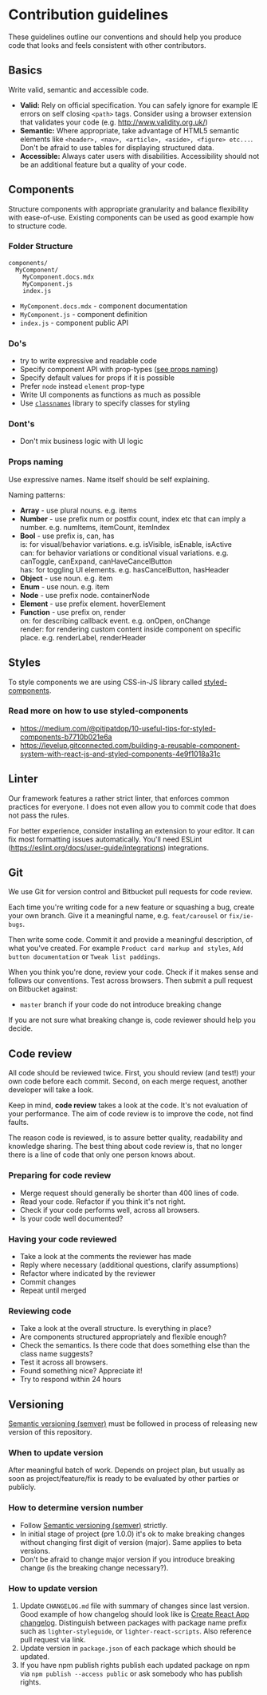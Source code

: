 # Contribution guidelines

These guidelines outline our conventions and should help you produce code that looks and feels consistent with other contributors.

## Basics

Write valid, semantic and accessible code.

- **Valid:** Rely on official specification. You can safely ignore for example IE errors on self closing `<path>` tags. Consider using a browser extension that validates your code (e.g. http://www.validity.org.uk/)
- **Semantic:** Where appropriate, take advantage of HTML5 semantic elements like `<header>, <nav>, <article>, <aside>, <figure> etc...`. Don't be afraid to use tables for displaying structured data.
- **Accessible:** Always cater users with disabilities. Accessibility should not be an additional feature but a quality of your code.

## Components

Structure components with appropriate granularity and balance flexibility with ease-of-use. Existing components can be used as good example how to structure code.

### Folder Structure

```
components/
  MyComponent/
    MyComponent.docs.mdx
    MyComponent.js
    index.js
```

- `MyComponent.docs.mdx` - component documentation
- `MyComponent.js` - component definition
- `index.js` - component public API

### Do's

- try to write expressive and readable code
- Specify component API with prop-types ([see props naming](#props-naming))
- Specify default values for props if it is possible
- Prefer `node` instead `element` prop-type
- Write UI components as functions as much as possible
- Use [`classnames`](https://github.com/JedWatson/classnames) library to specify classes for styling

### Dont's

- Don't mix business logic with UI logic

### Props naming

Use expressive names. Name itself should be self explaining.

Naming patterns:

- **Array** - use plural nouns. e.g. items
- **Number** - use prefix num or postfix count, index etc that can imply a number. e.g. numItems, itemCount, itemIndex
- **Bool** - use prefix is, can, has  
  is: for visual/behavior variations. e.g. isVisible, isEnable, isActive  
  can: for behavior variations or conditional visual variations. e.g. canToggle, canExpand, canHaveCancelButton  
  has: for toggling UI elements. e.g. hasCancelButton, hasHeader
- **Object** - use noun. e.g. item
- **Enum** - use noun. e.g. item
- **Node** - use prefix node. containerNode
- **Element** - use prefix element. hoverElement
- **Function** - use prefix on, render  
  on: for describing callback event. e.g. onOpen, onChange  
  render: for rendering custom content inside component on specific place. e.g. renderLabel, renderHeader

## Styles

To style components we are using CSS-in-JS library called [styled-components](https://www.styled-components.com/).

### Read more on how to use styled-components

- https://medium.com/@pitipatdop/10-useful-tips-for-styled-components-b7710b021e6a
- https://levelup.gitconnected.com/building-a-reusable-component-system-with-react-js-and-styled-components-4e9f1018a31c

## Linter

Our framework features a rather strict linter, that enforces common practices for everyone. I does not even allow you to commit code that does not pass the rules.

For better experience, consider installing an extension to your editor. It can fix most formatting issues automatically. You'll need ESLint (https://eslint.org/docs/user-guide/integrations) integrations.

## Git

We use Git for version control and Bitbucket pull requests for code review.

Each time you're writing code for a new feature or squashing a bug, create your own branch. Give it a meaningful name, e.g. `feat/carousel` or `fix/ie-bugs`.

Then write some code. Commit it and provide a meaningful description, of what you've created. For example `Product card markup and styles`, `Add button documentation` or `Tweak list paddings`.

When you think you're done, review your code. Check if it makes sense and follows our conventions. Test across browsers. Then submit a pull request on Bitbucket against:

- `master` branch if your code do not introduce breaking change

If you are not sure what breaking change is, code reviewer should help you decide.

## Code review

All code should be reviewed twice. First, you should review (and test!) your own code before each commit. Second, on each merge request, another developer will take a look.

Keep in mind, **code review** takes a look at the code. It's not evaluation of your performance. The aim of code review is to improve the code, not find faults.

The reason code is reviewed, is to assure better quality, readability and knowledge sharing. The best thing about code review is, that no longer there is a line of code that only one person knows about.

### Preparing for code review

- Merge request should generally be shorter than 400 lines of code.
- Read your code. Refactor if you think it's not right.
- Check if your code performs well, across all browsers.
- Is your code well documented?

### Having your code reviewed

- Take a look at the comments the reviewer has made
- Reply where necessary (additional questions, clarify assumptions)
- Refactor where indicated by the reviewer
- Commit changes
- Repeat until merged

### Reviewing code

- Take a look at the overall structure. Is everything in place?
- Are components structured appropriately and flexible enough?
- Check the semantics. Is there code that does something else than the class name suggests?
- Test it across all browsers.
- Found something nice? Appreciate it!
- Try to respond within 24 hours

## Versioning

[Semantic versioning (semver)](https://semver.org/) must be followed in process of releasing new version of this repository.

### When to update version

After meaningful batch of work. Depends on project plan, but usually as soon as project/feature/fix is ready to be evaluated by other parties or publicly.

### How to determine version number

- Follow [Semantic versioning (semver)](https://semver.org/) strictly.
- In initial stage of project (pre 1.0.0) it's ok to make breaking changes without changing first digit of version (major). Same applies to beta versions.
- Don't be afraid to change major version if you introduce breaking change (is the breaking change necessary?).

### How to update version

1. Update `CHANGELOG.md` file with summary of changes since last version. Good example of how changelog should look like is [Create React App changelog](https://github.com/facebook/create-react-app/blob/master/CHANGELOG.md). Distinguish between packages with package name prefix such as `lighter-styleguide`, or `lighter-react-scripts`. Also reference pull request via link.
2. Update version in `package.json` of each package which should be updated.
3. If you have npm publish rights publish each updated package on npm via `npm publish --access public` or ask somebody who has publish rights.
